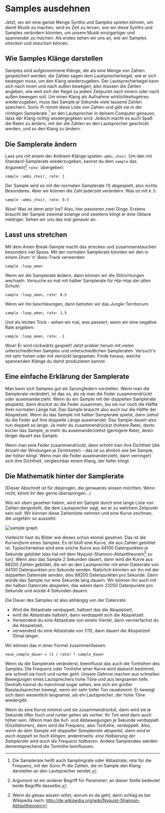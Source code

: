 # Samples ausdehnen

Jetzt, wo wir eine ganze Menge Synths und Samples spielen können, um damit Musik zu machen, wird es Zeit zu lernen, wie wir diese Synths und Samples verändern könnten, um unsere Musik einzigartiger und spannender zu machen. Als erstes sehen wir uns an, wie wir Samples *strecken* und *stauchen* können.

## Wie Samples Klänge darstellen

Samples sind aufgenommene Klänge, die als eine Menge von Zahlen gespeichert werden; die Zahlen sagen dem Lautsprecherkegel, wie er sich bewegen muss, um den Klang wiederzugeben. Der Lautsprecherkegel kann sich nach innen und nach außen bewegen, also müssen die Zahlen angeben, wie weit sich der Kegel zu jedem Zeitpunkt nach innern oder nach außen bewegen soll. Um einen Klang als Aufnahme wirklichkeitsgetreu wiederzugeben, muss das Sample je Sekunde viele tausend Zahlen speichern. Sonic Pi nimmt diese Liste von Zahlen und gibt sie in der richtigen Samplerate [^1] an den Lautsprecher in deinem Computer genauso, dass der Klang richtig wiedergegeben wird. Jedoch macht es auch Spaß die Raten zu ändern, mit der die Zahlen an den Lautsprecher geschickt werden, und so den Klang zu ändern.

## Die Samplerate ändern

Lass uns mit einem der Ambient-Klänge spielen: `ambi_choir`. Um den mit Standard-Samplerate wiederzugeben, kannst du dem `sample` das Argument[^2] `rate:` übergeben:

```
sample :ambi_choir, rate: 1
```

Der Sample wird so mit der normalen Samplerate (1) abgespielt, also nichts Besonderes. Aber wir können die Zahl jederzeit verändern. Was ist mit `0.5`:

```
sample :ambi_choir, rate: 0.5
```

Wow! Was ist denn jetzt los? Also, hier passieren zwei Dinge. Erstens braucht der Sample zweimal solange und zweitens klingt er eine Oktave niedriger. Sehen wir uns das mal genauer an.

## Lasst uns stretchen

Mit dem Amen Break-Sample macht das strecken und zusammenstauchen besonders viel Spass. Mit der normalen Samplerate könnten wir den in einem *Drum 'n' Bass*-Track verwenden:

```
sample :loop_amen
```

Wenn wir die Samplerate ändern, dann können wir die Stilrichtungen wechseln. Versuche es mal mit halber Samplerate für *Hip-Hop der alten Schule*:

```
sample :loop_amen, rate: 0.5
```

Wenn wir ihn beschleunigen, dann betreten wir das *Jungle*-Territorium:

```
sample :loop_amen, rate: 1.5
```

Und als letzten Trick - sehen wir mal, was passiert, wenn wir eine negative Rate angeben:

```
sample :loop_amen, rate: -1
```

Wow! Er wird *rückwärts* gespielt! Jetzt probier herum mit vielen unterschiedlichen Samples und unterschiedlichen Sampleraten. Versuch's mit sehr hohen oder mit verrückt langsamen. Finde heraus, welche spannenden Klänge du damit produzieren kannst.

## Eine einfache Erklärung der Samplerate

Man kann sich Samples gut als Sprungfedern vorstellen. Wenn man die Samplerate verändert, ist das so, als ob man die Feder zusammendrückt oder auseinanderzieht. Wenn du ein Sample mit der doppelten Samplerate abspielst, dann drückst du die Feder zusammen, bis sie nur noch die Hälfte ihrer normalen Länge hat. Das Sample braucht also auch nur die Hälfte der Abspielzeit. Wenn du das Sample mit halber Samplerate spielst, dann ziehst du die Feder auf ihre doppelte Länge auseinander. Das Sample dauert also nun doppelt so lange. Je mehr du zusammendrückst (höhere Rate), desto kürzer das Sample, je mehr du auseinanderziehst (geringere Rate), desto länger dauert das Sample.

Wenn man eine Feder zusammendrückt, dann erhöht man ihre Dichtheit (die Anzahl der Windungen je Zentimeter) - das ist so ähnlich wie bei Sample, der *höher klingt*. Wenn man die Feder auseinanderzieht, dann verringert sich ihre Dichtheit, vergleichbar einem Klang, der tiefer klingt.

## Die Mathematik hinter der Samplerate

(Dieser Abschnitt ist für diejenigen, die genaueres wissen möchten. Wenn nicht, könnt ihr den gerne überspringen...)

Wie wir oben gesehen haben, wird ein Sample durch eine lange Liste von Zahlen dargestellt, die dem Lautsprecher sagt, wo er zu welchem Zeitpunkt sein soll. Wir können diese Zahlenliste nehmen und eine Kurve zeichnen, die ungefähr so aussieht:

![sample graph](:/images/tutorial/sample.png)

Vielleicht hast du Bilder wie dieses schon einmal gesehen. Das ist die *Kurvenform* eines Samples. Es ist bloß eine Kurve, die aus Zahlen gebildet ist. Typischerweise wird eine solche Kurve aus 44100 Datenpunkten je Sekunde gebildet (das hat mit dem Nyquist-Shannon-Abtasttheorem[^3] zu tun). Wenn also das Sample 2 Sekunden dauert, dann wird die Kurve aus 88200 Zahlen gebildet, die wir an den Lautsprecher mit einer Datenrate von 44100 Datenpunkten pro Sekunde senden. Natürlich könnten wir ihn mit der doppelten Datenrate senden, also 88200 Datenpunkten pro Sekunde. Dann würde das Sample nur eine Sekunde lang dauern. Wir können ihn auch mit der halben Datenrate abspielen; das wären dann 22050 Datenpunkte pro Sekunde und würde 4 Sekunden dauern.

Die Dauer des Samples ist also abhängig von der Datenrate:

* Wird die Abtastrate verdoppelt, halbiert das die Abspielzeit,
* wird die Abtastrate halbiert, dann verdoppelt sich die Abspielzeit.
* Verwendest du eine Abtastrate von einem Viertel, dann vervierfachst du die Abspielzeit,
* verwendest du eine Abtastrate von 1/10, dann dauert die Abspielzeit 10mal länger.

Wir können das in einer Formel zusammenfassen:

```
neue_sample_dauer = (1 / rate) * sample_dauer
```

Wenn du die Samplerate veränderst, beeinflusst das auch die Tonhöhen des Samples. Die Frequenz oder Tonhöhe einer Kurve wird dadurch bestimmt, wie schnell sie hoch und runter geht. Unsere Gehirne machen aus schnellen Bewegungen eines Lautsprechers hohe Töne und aus langsamen tiefe. Deshalb kannst du manchmal sogar sehen, wie sich ein großer Basslautsprecher bewegt, wenn ein sehr tiefer Ton rauskommt. Er bewegt sich dann wesentlich langsamer, als ein Lautsprecher, der hohe Töne wiedergibt.

Wenn du eine Kurve nimmst und sie zusammendrückst, dann wird sie je Sekunde öfter hoch und runter gehen als vorher. Ihr Ton wird dann auch höher sein. (Wenn man die Auf- und Abbewegungen je Sekunde verdoppelt (Oszillationen), dann wird die Frequenz, also Tonhöhe, verdoppelt. Also, *wenn du dein Sample mit doppelter Sampkerate abspielst, dann wird er auch doppelt so hoch klingen*; andererseits: *eine Halbierung der Samplerate wird auch die Frequenz halbieren*. Andere Samplerates werden dementsprechend die Tonhöhe beinflussen.

[^1]: Die Samplerate heißt auch Samplingrate oder Abtastrate; *rate* für die Frequenz, mit der Sonic Pi die Zahlen, die im Sample den Klang darstellen an den Lautsprecher sendet.

[^2]: *Argument* ist ein anderer Begriff für *Parameter*; an dieser Stelle bedeutet beide Begriffe dasselbe.

[^3]: Wenn du genau wissen willst, worum es da geht, dann schlag es bei Wikipedia nach: http://de.wikipedia.org/wiki/Nyquist-Shannon-Abtasttheorem
